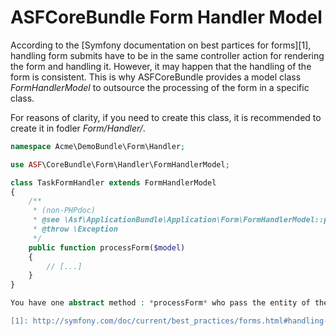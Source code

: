 # ASFCoreBundle Form Handler Model

According to the [Symfony documentation on best partices for forms][1], handling form submits have to be in the same controller action for rendering the form and handling it. However, it may happen that the handling of the form is consistent. This is why ASFCoreBundle provides a model class *FormHandlerModel* to outsource the processing of the form in a specific class.

For reasons of clarity, if you need to create this class, it is recommended to create it in fodler *Form/Handler/*.

```php
namespace Acme\DemoBundle\Form\Handler;

use ASF\CoreBundle\Form\Handler\FormHandlerModel;

class TaskFormHandler extends FormHandlerModel
{
	/**
	 * (non-PHPdoc)
	 * @see \Asf\ApplicationBundle\Application\Form\FormHandlerModel::processForm()
	 * @throw \Exception
	 */
	public function processForm($model)
	{
		// [...]
	}
}

You have one abstract method : *processForm* who pass the entity of the form. Ti's up to you to do the rest.

[1]: http://symfony.com/doc/current/best_practices/forms.html#handling-form-submits